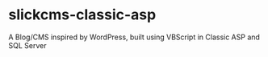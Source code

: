 slickcms-classic-asp
====================

A Blog/CMS inspired by WordPress, built using VBScript in Classic ASP and SQL Server
